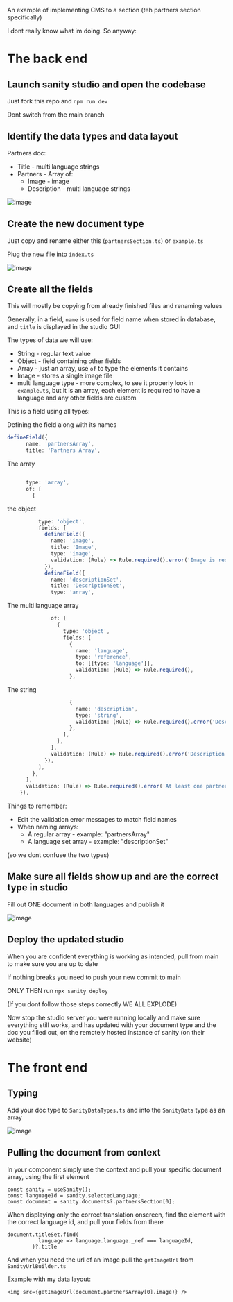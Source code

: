 An example of implementing CMS to a section (teh partners section specifically)

I dont really know what im doing. So anyway:

# The back end

## Launch sanity studio and open the codebase
Just fork this repo and `npm run dev`

Dont switch from the main branch

## Identify the data types and data layout
Partners doc:

* Title -  multi language strings
* Partners - Array of:
  * Image - image
  * Description - multi language strings
  
![image](https://github.com/user-attachments/assets/f05d9069-1ad6-4ec9-8580-45c3968a23bd)

## Create the new document type
Just copy and rename either this (`partnersSection.ts`) or `example.ts`

Plug the new file into `index.ts`

![image](https://github.com/user-attachments/assets/dc3c6b72-478c-477e-9e68-dc139fcfbfbd)

## Create all the fields
This will mostly be copying from already finished files and renaming values

Generally, in a field, `name` is used for field name when stored in database, and `title` is displayed in the studio GUI

The types of data we will use:
* String - regular text value
* Object - field containing other fields
* Array - just an array, use `of` to type the elements it contains
* Image - stores a single image file
* multi language type - more complex, to see it properly look in `example.ts`, but it is an array, each element is required to have a language and any other fields are custom

This is a field using all types:

Defining the field along with its names
```ts
defineField({
      name: 'partnersArray',
      title: 'Partners Array',
```
The array
```ts

      type: 'array',
      of: [
        {
```
the object
```ts
          type: 'object',
          fields: [
            defineField({
              name: 'image',
              title: 'Image',
              type: 'image',
              validation: (Rule) => Rule.required().error('Image is required.'),
            }),
            defineField({
              name: 'descriptionSet',
              title: 'DescriptionSet',
              type: 'array',
```
The multi language array
```ts
              of: [
                {
                  type: 'object',
                  fields: [
                    {
                      name: 'language',
                      type: 'reference',
                      to: [{type: 'language'}],
                      validation: (Rule) => Rule.required(),
                    },
```
The string
```ts
                    {
                      name: 'description',
                      type: 'string',
                      validation: (Rule) => Rule.required().error('Description is required.'),
                    },
                  ],
                },
              ],
              validation: (Rule) => Rule.required().error('Description is required.'),
            }),
          ],
        },
      ],
      validation: (Rule) => Rule.required().error('At least one partner is required.'),
    }),
```

Things to remember:
* Edit the validation error messages to match field names
* When naming arrays:
  * A regular array - example: "partnersArray"
  * A language set array - example: "descriptionSet"   

(so we dont confuse the two types)

## Make sure all fields show up and are the correct type in studio
Fill out ONE document in both languages and publish it

![image](https://github.com/user-attachments/assets/755feb70-cd9e-4a70-8d0a-55c4c00723fe)

## Deploy the updated studio
When you are confident everything is working as intended, pull from main to make sure you are up to date

If nothing breaks you need to push your new commit to main

ONLY THEN run `npx sanity deploy`

(If you dont follow those steps correctly WE ALL EXPLODE)

Now stop the studio server you were running locally and make sure everything still works, and has updated with your document type and the doc you filled out, on the remotely hosted instance of sanity (on their website)

# The front end

## Typing 
Add your doc type to `SanityDataTypes.ts` and into the `SanityData` type as an array

![image](https://github.com/user-attachments/assets/3e48d8fe-006e-423a-929f-436ce0bd5ca1)

## Pulling the document from context
In your component simply use the context and pull your specific document array, using the first element
```
const sanity = useSanity();
const languageId = sanity.selectedLanguage;
const document = sanity.documents?.partnersSection[0];
```

When displaying only the correct translation onscreen, find the element with the correct language id, and pull your fields from there
```
document.titleSet.find(
          language => language.language._ref === languageId,
        )?.title
```

And when you need the url of an image pull the `getImageUrl` from `SanityUrlBuilder.ts`

Example with my data layout:

```<img src={getImageUrl(document.partnersArray[0].image)} />```




 
